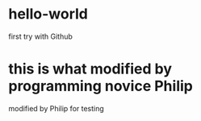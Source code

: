 # hello-world
first try with Github
# this is what modified by programming novice Philip
modified by Philip for testing
